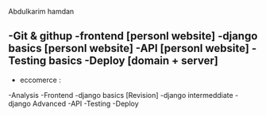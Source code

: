 Abdulkarim hamdan 


-Git & githup
-frontend [personl website]
-django basics [personl website]
-API [personl website]
-Testing basics
-Deploy [domain + server]
------------------------------------------
- eccomerce :

-Analysis
-Frontend
-django basics [Revision]
-django intermeddiate
-django Advanced
-API
-Testing
-Deploy


